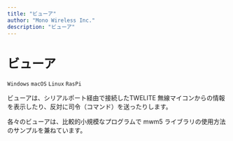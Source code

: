 ```yaml
---
title: "ビューア"
author: "Mono Wireless Inc."
description: "ビューア"
---
```

# ビューア

`Windows` `macOS` `Linux` `RasPi` 

ビューアは、シリアルポート経由で接続したTWELITE 無線マイコンからの情報を表示したり、反対に司令（コマンド）を送ったりします。

各々のビューアは、比較的小規模なプログラムで mwm5 ライブラリの使用方法のサンプルを兼ねています。

